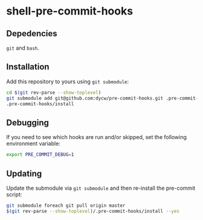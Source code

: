 # shell-pre-commit-hooks

## Depedencies

`git` and `bash`.

## Installation

Add this repository to yours using `git submodule`:

```bash
cd $(git rev-parse --show-toplevel)
git submodule add git@github.com:dycw/pre-commit-hooks.git .pre-commit-hooks
.pre-commit-hooks/install
```

## Debugging

If you need to see which hooks are run and/or skipped, set the following environment variable:

```bash
export PRE_COMMIT_DEBUG=1
```

## Updating

Update the submodule via `git submodule` and then re-install the pre-commit script:

```bash
git submodule foreach git pull origin master
$(git rev-parse --show-toplevel)/.pre-commit-hooks/install --yes
```
